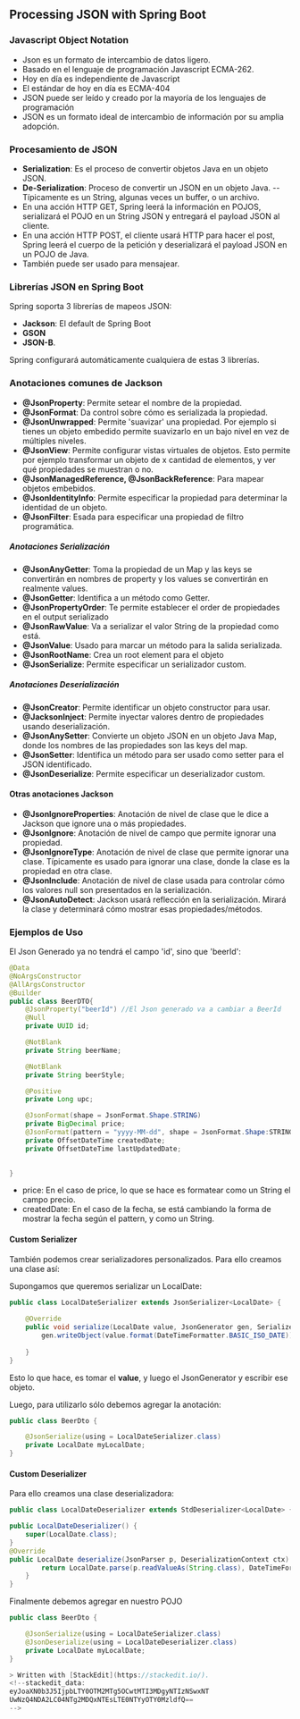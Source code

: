 ## Processing JSON with Spring Boot


### Javascript Object Notation

- Json es un formato de intercambio de datos ligero.
- Basado en el lenguaje de programación Javascript ECMA-262.
- Hoy en día es independiente de Javascript
- El estándar de hoy en día es ECMA-404
- JSON puede ser leído y creado por la mayoría de los lenguajes de programación
- JSON es un formato ideal de intercambio de información por su amplia adopción.

### Procesamiento de JSON

- **Serialization**: Es el proceso de convertir objetos Java en un objeto JSON.
- **De-Serialization**: Proceso de convertir un JSON en un objeto Java. 
-- Típicamente es un String, algunas veces un buffer, o un archivo.
- En una acción HTTP GET, Spring leerá la información en POJOS, serializará el POJO en un String JSON y entregará el payload JSON al cliente. 
- En una acción HTTP POST, el cliente usará HTTP para hacer el post, Spring leerá el cuerpo de la petición y deserializará el payload JSON en un POJO de Java.
- También puede ser usado para mensajear. 

### Librerías JSON en Spring Boot

Spring soporta 3 librerías de mapeos JSON:

- **Jackson**: El default de Spring Boot
- **GSON**
- **JSON-B**.

Spring configurará automáticamente cualquiera de estas 3 librerías.

### Anotaciones comunes de Jackson

- **@JsonProperty**: Permite setear el nombre de la propiedad.
- **@JsonFormat**: Da control sobre cómo es serializada la propiedad.
- **@JsonUnwrapped**: Permite 'suavizar' una propiedad. Por ejemplo si tienes un objeto embedido permite suavizarlo en un bajo nivel en vez de múltiples niveles.
- **@JsonView**: Permite configurar vistas virtuales de objetos. Esto permite por ejemplo transformar un objeto de x cantidad de elementos, y ver qué propiedades se muestran o no.
- **@JsonManagedReference, @JsonBackReference**: Para mapear objetos embebidos.
- **@JsonIdentityInfo**: Permite especificar la propiedad para determinar la identidad de un objeto. 
- **@JsonFilter**: Esada para especificar una propiedad de filtro programática. 

##### Anotaciones Serialización

- **@JsonAnyGetter**:  Toma la propiedad de un Map y las keys se convertirán en nombres de property y los values se convertirán en realmente values. 
- **@JsonGetter**: Identifica a un método como Getter.
- **@JsonPropertyOrder**: Te permite establecer el order de propiedades en el output serializado
- **@JsonRawValue**: Va a serializar el valor String de la propiedad como está. 
- **@JsonValue**: Usado para marcar un método para la salida serializada. 
- **@JsonRootName**: Crea un root element para el objeto
- **@JsonSerialize**: Permite especificar un serializador custom. 

##### Anotaciones Deserialización

- **@JsonCreator**: Permite identificar un objeto constructor para usar. 
- **@JacksonInject**: Permite inyectar valores dentro de propiedades usando deserialización. 
- **@JsonAnySetter**: Convierte un objeto JSON en un objeto Java Map, donde los nombres de las propiedades son las keys del map.
- **@JsonSetter**: Identifica un método para ser usado como setter para el JSON identificado.
- **@JsonDeserialize**: Permite especificar un deserializador custom.

#### Otras anotaciones Jackson

- **@JsonIgnoreProperties**: Anotación de nivel de clase que le dice a Jackson que ignore una o más propiedades.
- **@JsonIgnore**: Anotación de nivel de campo que permite ignorar una propiedad.
- **@JsonIgnoreType**: Anotación de nivel de clase que permite ignorar una clase. Típicamente es usado para ignorar una clase, donde la clase es la propiedad en otra clase.
- **@JsonInclude**: Anotación de nivel de clase usada para controlar cómo los valores null son presentados en la serialización.
- **@JsonAutoDetect**: Jackson usará reflección en la serialización. Mirará la clase y determinará cómo mostrar esas propiedades/métodos. 

### Ejemplos de Uso

El Json Generado ya no tendrá el campo 'id', sino que 'beerId':
```java
@Data
@NoArgsConstructor
@AllArgsConstructor
@Builder
public class BeerDTO{
	@JsonProperty("beerId") //El Json generado va a cambiar a BeerId
	@Null
	private UUID id;

	@NotBlank
	private String beerName;

	@NotBlank
	private String beerStyle;

	@Positive
	private Long upc;

	@JsonFormat(shape = JsonFormat.Shape.STRING)
	private BigDecimal price;
	@JsonFormat(pattern = "yyyy-MM-dd", shape = JsonFormat.Shape:STRING)
	private OffsetDateTime createdDate;
	private OffsetDateTime lastUpdatedDate;

	
}
```
- price: En el caso de price, lo que se hace es formatear como un String el campo precio. 
- createdDate: En el caso de la fecha, se está cambiando la forma de mostrar la fecha según el pattern, y como un String.


#### Custom Serializer

También podemos crear serializadores personalizados. Para ello creamos una clase así:

Supongamos que queremos serializar un LocalDate: 


```java
public class LocalDateSerializer extends JsonSerializer<LocalDate> {
	
	@Override
	public void serialize(LocalDate value, JsonGenerator gen, SerializerProvider serializers) throws IOEXception{
		gen.writeObject(value.format(DateTimeFormatter.BASIC_ISO_DATE));
		
	}
}

```

Esto lo que hace, es tomar el **value**, y luego el JsonGenerator y escribir ese objeto. 

Luego, para utilizarlo sólo debemos agregar la anotación:

```java
public class BeerDto {

	@JsonSerialize(using = LocalDateSerializer.class)
	private LocalDate myLocalDate;
}

```
#### Custom Deserializer

Para ello creamos una clase deserializadora:

```java
public class LocalDateDeserializer extends StdDeserializer<LocalDate> {

public LocalDateDeserializer() {
	super(LocalDate.class);
}
@Override
public LocalDate deserialize(JsonParser p, DeserializationContext ctx) throws IOException, JsonProcessingException {
		return LocalDate.parse(p.readValueAs(String.class), DateTimeFormatter.BASIC_ISO_DATE);
	}
}
```

Finalmente debemos agregar en nuestro POJO

```java
public class BeerDto {

	@JsonSerialize(using = LocalDateSerializer.class)
	@JsonDeserialize(using = LocalDateDeserializer.class)
	private LocalDate myLocalDate;
}

> Written with [StackEdit](https://stackedit.io/).
<!--stackedit_data:
eyJoaXN0b3J5IjpbLTY0OTM2MTg5OCwtMTI3MDgyNTIzNSwxNT
UwNzQ4NDA2LC04NTg2MDQxNTEsLTE0NTYyOTY0MzldfQ==
-->